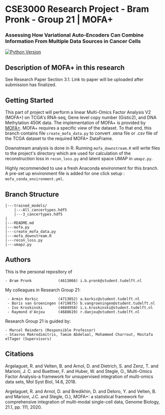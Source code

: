# CSE3000 Research Project - Bram Pronk - Group 21 | MOFA+
### Assessing How Variational Auto-Encoders Can Combine Information From Multiple Data Sources in Cancer Cells

[![Python Version](https://img.shields.io/static/v1.svg?label=minimal_python_version&message=3.8.8&color=blue)](https://www.python.org/downloads)

## Description of MOFA+ in this research
See Research Paper Section 3.1.
Link to paper will be uploaded after submission has finalized.

## Getting Started
<!---

This section should contain installation, testing, and running instructions for people who want to get started with the project. 

- These instructions should work on a clean system.
- These instructions should work without having to install an IDE.
- You can specify that the user should have a certain operating system.

--->
This part of project will perform a linear Multi-Omics Factor Analysis V2 (MOFA+) on TCGA's RNA-seq, Gene level copy number (Gistic2), and DNA Methylation 450K data. The implementation of MOFA+ is provided by [MOFA+](https://biofam.github.io/MOFA2/index.html). MOFA+ requires a specific view of the dataset. To that end, this branch contains file ```create_mofa_data.py``` to convert .xena file or .csv file of the TCGA dataset to the required MOFA+ DataFrame.

Downstream analysis is done in R. Running ```mofa_downstream.R``` will write files to the project's directory which are used for calculation of the reconstruction loss in ```recon_loss.py``` and latent space UMAP in ```umapz.py```.

Highly recommended to use a fresh Anaconda environment for this branch. A pre-set up environment file is added for one click setup : ```mofa_conda_environment.yml```.
 
## Branch Structure
```
|---trained_models/
    |---All_cancertypes.hdf5
    |---3_cancertypes.hdf5
|
|---README.md
|---mofa.py
|---create_mofa_data.py
|---mofa_downstream.R
|---recon_loss.py
|---umapz.py
```

## Authors
This is the personal repository of

    - Bram Pronk            (4613066) i.b.pronk@student.tudelft.nl

My colleagues in Research Group 21:

     - Armin Korkic         (4713052) a.korkic@student.tudelft.nl
     - Boris van Groeningen (4719875) b.vangroeningen@student.tudelft.nl
     - Ivo Kroskinski       (4684958) i.s.kroskinski@student.tudelft.nl
     - Raymond d'Anjou      (4688619) r.danjou@student.tudelft.nl

Research Group 21 is guided by:
    
    - Marcel Reinders (Responsible Professor)
    - Stavros Makrodimitris, Tamim Abdelaal, Mohammed Charrout, Mostafa elTager (Supervisors)

## Citations
Argelaguet, R. and Velten, B. and Arnol, D. and Dietrich, S. and Zenz, T. and Marioni, J. C. and Buettner, F. and Huber, W. and Stegle, O., Multi-Omics Factor Analysis-a framework for unsupervised integration of multi-omics data sets, Mol Syst Biol, 14.6, 2018.

Argelaguet, R. and Arnol, D. and Bredikhin, D. and Deloro, Y. and Velten, B. and Marioni, J.C. and Stegle, O.}, MOFA+: a statistical framework for comprehensive integration of multi-modal single-cell data, Genome Biology, 21.1, pp. 111, 2020.
